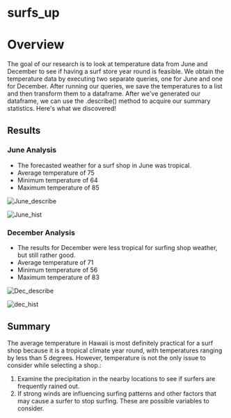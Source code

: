 # surfs_up
# Overview 

The goal of our research is to look at temperature data from June and December to see if having a surf store year round is feasible. We obtain the temperature data by executing two separate queries, one for June and one for December. After running our queries, we save the temperatures to a list and then transform them to a dataframe. After we've generated our dataframe, we can use the .describe() method to acquire our summary statistics. Here's what we discovered!

## Results

### June Analysis
- The forecasted weather for a surf shop in June was tropical. 
- Average temperature of 75
- Minimum temperature of 64
- Maximum temperature of 85


![June_describe](https://user-images.githubusercontent.com/105666905/184280515-aba8096f-02fc-45b0-8bf7-b0cee89ef406.png)

![June_hist](https://user-images.githubusercontent.com/105666905/184280602-00736c1c-7d91-44ae-a6cf-125c9ab892ad.png)


### December Analysis
- The results for December were less tropical for surfing shop weather, but still rather good.
- Average temperature of 71
- Minimum temperature of 56
- Maximum temperature of 83

![Dec_describe](https://user-images.githubusercontent.com/105666905/184280957-bf27ed0f-24ed-42eb-b5e9-38d3eab0b992.png)


![dec_hist](https://user-images.githubusercontent.com/105666905/184280960-abd3541a-7f53-4451-977a-113b8dd97903.png)

## Summary
The average temperature in Hawaii is most definitely practical for a surf shop because it is a tropical climate year round, with temperatures ranging by less than 5 degrees. However, temperature is not the only issue to consider while selecting a shop.: 
1. Examine the precipitation in the nearby locations to see if surfers are frequently rained out. 
2. If strong winds are influencing surfing patterns and other factors that may cause a surfer to stop surfing.
These are possible variables to consider.


